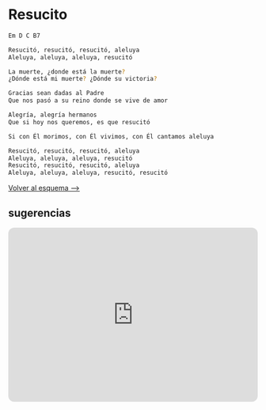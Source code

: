 # Resucito

```bash
Em D C B7

Resucitó, resucitó, resucitó, aleluya
Aleluya, aleluya, aleluya, resucitó

La muerte, ¿donde está la muerte?
¿Dónde está mi muerte? ¿Dónde su victoria?

Gracias sean dadas al Padre
Que nos pasó a su reino donde se vive de amor

Alegría, alegría hermanos
Que si hoy nos queremos, es que resucitó

Si con Él morimos, con Él vivimos, con Él cantamos aleluya

Resucitó, resucitó, resucitó, aleluya
Aleluya, aleluya, aleluya, resucitó
Resucitó, resucitó, resucitó, aleluya
Aleluya, aleluya, aleluya, resucitó, resucitó
```

[Volver al esquema -->](../sabado_santo.md)

## sugerencias

<iframe style="border-radius:12px" src="https://open.spotify.com/embed/track/7F7EargJBJYr6XbOBtH74E?utm_source=generator" width="100%" height="352" frameBorder="0" allowfullscreen="" allow="autoplay; clipboard-write; encrypted-media; fullscreen; picture-in-picture" loading="lazy"></iframe>